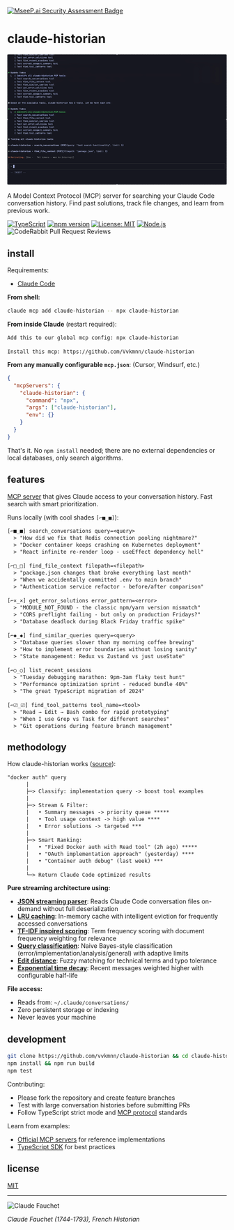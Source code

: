 [![MseeP.ai Security Assessment Badge](https://mseep.net/pr/vvkmnn-claude-historian-badge.png)](https://mseep.ai/app/vvkmnn-claude-historian)

# claude-historian

![claude-historian](demo.gif)

A Model Context Protocol (MCP) server for searching your Claude Code conversation history. Find past solutions, track file changes, and learn from previous work.

[![TypeScript](https://img.shields.io/badge/TypeScript-007ACC?logo=typescript&logoColor=white)](https://www.typescriptlang.org/)
[![npm version](https://img.shields.io/npm/v/claude-historian.svg)](https://www.npmjs.com/package/claude-historian)
[![License: MIT](https://img.shields.io/badge/License-MIT-yellow.svg)](https://opensource.org/licenses/MIT)
[![Node.js](https://img.shields.io/badge/node-%3E%3D18-brightgreen)](https://nodejs.org/)
![CodeRabbit Pull Request Reviews](https://img.shields.io/coderabbit/prs/github/Vvkmnn/claude-historian?utm_source=oss&utm_medium=github&utm_campaign=Vvkmnn%2Fclaude-historian&labelColor=171717&color=FF570A&link=https%3A%2F%2Fcoderabbit.ai&label=CodeRabbit+Reviews)

## install

Requirements:

- [Claude Code](https://claude.ai/code)

**From shell:**

```bash
claude mcp add claude-historian -- npx claude-historian
```

**From inside Claude** (restart required):

```
Add this to our global mcp config: npx claude-historian

Install this mcp: https://github.com/Vvkmnn/claude-historian
```

**From any manually configurable `mcp.json`**: (Cursor, Windsurf, etc.)

```json
{
  "mcpServers": {
    "claude-historian": {
      "command": "npx",
      "args": ["claude-historian"],
      "env": {}
    }
  }
}
```


That's it. No `npm install` needed; there are no external dependencies or local databases, only search algorithms.

## features

[MCP server](https://modelcontextprotocol.io/) that gives Claude access to your conversation history. Fast search with smart prioritization.

Runs locally (with cool shades `[⌐■_■]`):

```
[⌐■_■] search_conversations query=<query>
  > "How did we fix that Redis connection pooling nightmare?"
  > "Docker container keeps crashing on Kubernetes deployment"
  > "React infinite re-render loop - useEffect dependency hell"

[⌐□_□] find_file_context filepath=<filepath>
  > "package.json changes that broke everything last month"
  > "When we accidentally committed .env to main branch"
  > "Authentication service refactor - before/after comparison"

[⌐×_×] get_error_solutions error_pattern=<error>
  > "MODULE_NOT_FOUND - the classic npm/yarn version mismatch"
  > "CORS preflight failing - but only on production Fridays?"
  > "Database deadlock during Black Friday traffic spike"

[⌐◆_◆] find_similar_queries query=<query>
  > "Database queries slower than my morning coffee brewing"
  > "How to implement error boundaries without losing sanity"
  > "State management: Redux vs Zustand vs just useState"

[⌐○_○] list_recent_sessions
  > "Tuesday debugging marathon: 9pm-3am flaky test hunt"
  > "Performance optimization sprint - reduced bundle 40%"
  > "The great TypeScript migration of 2024"

[⌐⎚_⎚] find_tool_patterns tool_name=<tool>
  > "Read → Edit → Bash combo for rapid prototyping"
  > "When I use Grep vs Task for different searches"
  > "Git operations during feature branch management"
```

## methodology

How claude-historian works ([source](https://github.com/Vvkmnn/claude-historian/tree/main/src)):

```
"docker auth" query
      |
      ├─> Classify: implementation query -> boost tool examples
      |
      ├─> Stream & Filter:
      |   • Summary messages -> priority queue *****
      |   • Tool usage context -> high value ****
      |   • Error solutions -> targeted ***
      |
      ├─> Smart Ranking:
      |   • "Fixed Docker auth with Read tool" (2h ago) *****
      |   • "OAuth implementation approach" (yesterday) ****
      |   • "Container auth debug" (last week) ***
      |
      └─> Return Claude Code optimized results
```

**Pure streaming architecture using:**

- **[JSON streaming parser](https://en.wikipedia.org/wiki/Streaming_JSON)**: Reads Claude Code conversation files on-demand without full deserialization
- **[LRU caching](<https://en.wikipedia.org/wiki/Cache_replacement_policies#Least_recently_used_(LRU)>)**: In-memory cache with intelligent eviction for frequently accessed conversations
- **[TF-IDF inspired scoring](https://en.wikipedia.org/wiki/Tf%E2%80%93idf)**: Term frequency scoring with document frequency weighting for relevance
- **[Query classification](https://en.wikipedia.org/wiki/Text_classification)**: Naive Bayes-style classification (error/implementation/analysis/general) with adaptive limits
- **[Edit distance](https://en.wikipedia.org/wiki/Edit_distance)**: Fuzzy matching for technical terms and typo tolerance
- **[Exponential time decay](https://en.wikipedia.org/wiki/Exponential_decay)**: Recent messages weighted higher with configurable half-life

**File access:**

- Reads from: `~/.claude/conversations/`
- Zero persistent storage or indexing
- Never leaves your machine

## development

```bash
git clone https://github.com/vvkmnn/claude-historian && cd claude-historian
npm install && npm run build
npm test
```

Contributing:

- Please fork the repository and create feature branches
- Test with large conversation histories before submitting PRs
- Follow TypeScript strict mode and [MCP protocol](https://spec.modelcontextprotocol.io/) standards

Learn from examples:

- [Official MCP servers](https://github.com/modelcontextprotocol/servers) for reference implementations
- [TypeScript SDK](https://github.com/modelcontextprotocol/typescript-sdk) for best practices

## license

[MIT](LICENSE)

---

![Claude Fauchet](https://upload.wikimedia.org/wikipedia/commons/thumb/b/bf/Claude_Fauchet_par_Thomas_de_Leu.jpg/336px-Claude_Fauchet_par_Thomas_de_Leu.jpg)

_Claude Fauchet (1744-1793), French Historian_